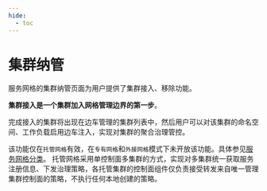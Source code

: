 ```yaml
---
hide:
  - toc
---
```


# 集群纳管

服务网格的集群纳管页面为用户提供了集群接入、移除功能。

**集群接入是一个集群加入网格管理边界的第一步**。

完成接入的集群将出现在边车管理的集群列表中，然后用户可以对该集群的命名空间、工作负载启用边车注入，实现对集群的聚合治理管控。

该功能仅在`托管网格`有效，在`专有网格`和`外接网格`模式下未开放该功能。具体参见[服务网格分类](../service-mesh/README.md)。
托管网格采用单控制面多集群的方式，实现对多集群统一获取服务注册信息、下发治理策略，各托管集群的控制面组件仅负责接受转发来自唯一管理集群控制面的策略，不执行任何本地创建的策略。
